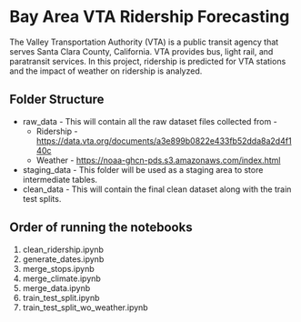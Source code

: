 # Bay Area VTA Ridership Forecasting
The Valley Transportation Authority (VTA) is a public transit agency that serves Santa Clara County, California. VTA provides bus, light rail, and paratransit services.
In this project, ridership is predicted for VTA stations and the impact of weather on ridership is analyzed.

## Folder Structure
- raw_data - This will contain all the raw dataset files collected from -
    - Ridership - https://data.vta.org/documents/a3e899b0822e433fb52dda8a2d4f140c
    - Weather - https://noaa-ghcn-pds.s3.amazonaws.com/index.html
- staging_data - This folder will be used as a staging area to store intermediate tables.
- clean_data - This will contain the final clean dataset along with the train test splits.

## Order of running the notebooks
1. clean_ridership.ipynb
2. generate_dates.ipynb
3. merge_stops.ipynb
4. merge_climate.ipynb
5. merge_data.ipynb
6. train_test_split.ipynb
7. train_test_split_wo_weather.ipynb
